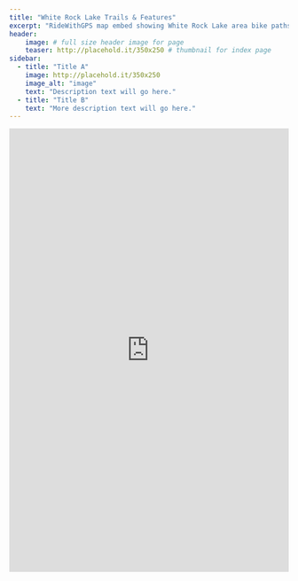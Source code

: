 ```yaml
---
title: "White Rock Lake Trails & Features"
excerpt: "RideWithGPS map embed showing White Rock Lake area bike paths with BikeDFW's recommended routes to nearby businesses and the locations of useful features like water fountains and repair stations."
header:
    image: # full size header image for page
    teaser: http://placehold.it/350x250 # thumbnail for index page
sidebar:
  - title: "Title A"
    image: http://placehold.it/350x250
    image_alt: "image"
    text: "Description text will go here."
  - title: "Title B"
    text: "More description text will go here."
---
```


<iframe src="https://ridewithgps.com/embeds?type=region&id=8171" style="width: 1px; min-width: 100%; height: 800px; border: none;" scrolling="no"></iframe>